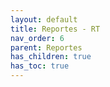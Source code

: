 ```yaml
---
layout: default
title: Reportes - RT
nav_order: 6
parent: Reportes
has_children: true
has_toc: true
---
```

